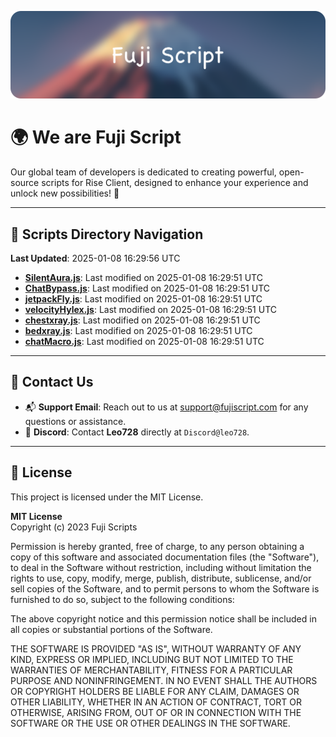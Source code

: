![Banner](.github/b.webp)

# 🌍 **We are Fuji Script**

Our global team of developers is dedicated to creating powerful, open-source scripts for Rise Client, designed to enhance your experience and unlock new possibilities! 🌟

---
<!-- SCRIPTS_NAVIGATION_START -->
## 📂 **Scripts Directory Navigation**

**Last Updated**: 2025-01-08 16:29:56 UTC

- **[SilentAura.js](scripts/SilentAura.js)**: Last modified on 2025-01-08 16:29:51 UTC
- **[ChatBypass.js](scripts/ChatBypass.js)**: Last modified on 2025-01-08 16:29:51 UTC
- **[jetpackFly.js](scripts/jetpackFly.js)**: Last modified on 2025-01-08 16:29:51 UTC
- **[velocityHylex.js](scripts/velocityHylex.js)**: Last modified on 2025-01-08 16:29:51 UTC
- **[chestxray.js](scripts/chestxray.js)**: Last modified on 2025-01-08 16:29:51 UTC
- **[bedxray.js](scripts/bedxray.js)**: Last modified on 2025-01-08 16:29:51 UTC
- **[chatMacro.js](scripts/chatMacro.js)**: Last modified on 2025-01-08 16:29:51 UTC

<!-- SCRIPTS_NAVIGATION_END -->

---

## 💬 **Contact Us**  
- 📬 **Support Email**: Reach out to us at [support@fujiscript.com](mailto:support@fujiscript.com) for any questions or assistance.  
- 💬 **Discord**: Contact **Leo728** directly at `Discord@leo728`.

---

## 📜 **License**

This project is licensed under the MIT License.  

**MIT License**  
Copyright (c) 2023 Fuji Scripts  

Permission is hereby granted, free of charge, to any person obtaining a copy of this software and associated documentation files (the "Software"), to deal in the Software without restriction, including without limitation the rights to use, copy, modify, merge, publish, distribute, sublicense, and/or sell copies of the Software, and to permit persons to whom the Software is furnished to do so, subject to the following conditions:  

The above copyright notice and this permission notice shall be included in all copies or substantial portions of the Software.  

THE SOFTWARE IS PROVIDED "AS IS", WITHOUT WARRANTY OF ANY KIND, EXPRESS OR IMPLIED, INCLUDING BUT NOT LIMITED TO THE WARRANTIES OF MERCHANTABILITY, FITNESS FOR A PARTICULAR PURPOSE AND NONINFRINGEMENT. IN NO EVENT SHALL THE AUTHORS OR COPYRIGHT HOLDERS BE LIABLE FOR ANY CLAIM, DAMAGES OR OTHER LIABILITY, WHETHER IN AN ACTION OF CONTRACT, TORT OR OTHERWISE, ARISING FROM, OUT OF OR IN CONNECTION WITH THE SOFTWARE OR THE USE OR OTHER DEALINGS IN THE SOFTWARE.  
